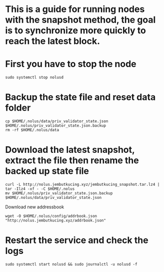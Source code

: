 # This is a guide for running nodes with the snapshot method, the goal is to synchronize more quickly to reach the latest block.

# First you have to stop the node
```
sudo systemctl stop nolusd
```

# Backup the state file and reset data folder
```
cp $HOME/.nolus/data/priv_validator_state.json $HOME/.nolus/priv_validator_state.json.backup
rm -rf $HOME/.nolus/data
```

# Download the latest snapshot, extract the file then rename the backed up state file
```
curl -L http://nolus.jembutkucing.xyz/jembutkucing_snapshot.tar.lz4 | tar -Ilz4 -xf - -C $HOME/.nolus
mv $HOME/.nolus/priv_validator_state.json.backup $HOME/.nolus/data/priv_validator_state.json
```

Download new addressbook
```
wget -O $HOME/.nolus/config/addrbook.json "http://nolus.jembutkucing.xyz/addrbook.json"
```

# Restart the service and check the logs
```
sudo systemctl start nolusd && sudo journalctl -u nolusd -f
```





